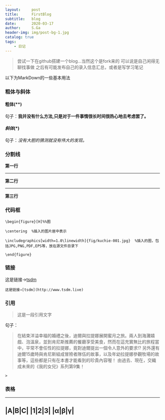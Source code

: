 ```yaml
---
layout:     post
title:      FirstBlog
subtitle:   blog
date:       2020-03-17
author:     S.Ga
header-img: img/post-bg-1.jpg
catalog: true
tags:
    - 日记
---
```


>尝试一下在github搭建一个blog...当然这个是fork来的
>可以说是自己闲得无聊找事做
>之后有可能发布自己的录入信息汇总，或者是写学习笔记

以下为MarkDown的一些基本用法

### 粗体与斜体

#### **粗体**(**)
句子：**我并没有什么方法,只是对于一件事情很长时间很热心地去考虑罢了。**

#### *斜体*(*)
句子：*没有大胆的猜测就没有伟大的发现。*


### 分割线


**第一行**
***
**第二行**
***
**第三行**

### 代码框

`\begin{figure}[H]%%图`

`\centering  %插入的图片居中表示`

`\includegraphics[width=1.0\linewidth]{fig/kuchie-001.jpg}  %插入的图，包括JPG,PNG,PDF,EPS等，放在源文件目录下`

`\end{figure}`


### 链接
这是链接→[tsdm](http://www.tsdm.live)

`这是链接→[tsdm](http://www.tsdm.live)`

### 引用


>这是一段引用文字


句子：
>在結束洋溢幸福的婚禮之後，迪爾與拉提娜展開蜜月之旅。兩人到海灘嬉戲、泡溫泉，並到肯尼斯推薦的餐廳享受美食，然而在這充實無比的旅程當中，平常不會任性的拉提娜，竟對迪爾提出一個令人意外的要求!?
>另外還有迪爾15歲時與肯尼斯組成冒險者隊伍的故事，以及年幼拉提娜參觀牧場的故事等，這些都是只有在本書才能看到的珍貴內容喔！
>由過去、現在，交織成未來的《我的女兒》系列第9集！

`>`

### 表格
---
|A|B|C|
|1|2|3|
|α|β|γ|
---




